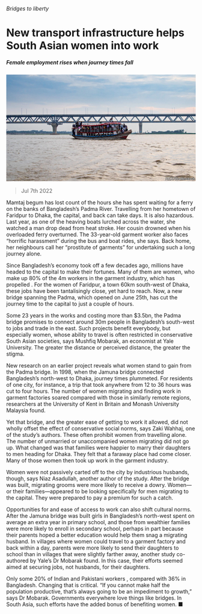 ###### Bridges to liberty

# New transport infrastructure helps South Asian women into work 

##### Female employment rises when journey times fall 

![image](images/20220709_ASP502.jpg) 

> Jul 7th 2022 

Mamtaj begum has lost count of the hours she has spent waiting for a ferry on the banks of Bangladesh’s Padma River. Travelling from her hometown of Faridpur to Dhaka, the capital, and back can take days. It is also hazardous. Last year, as one of the heaving boats lurched across the water, she watched a man drop dead from heat stroke. Her cousin drowned when his overloaded ferry overturned. The 33-year-old garment worker also faces “horrific harassment” during the bus and boat rides, she says. Back home, her neighbours call her “prostitute of garments” for undertaking such a long journey alone. 

Since Bangladesh’s economy took off a few decades ago, millions have headed to the capital to make their fortunes. Many of them are women, who make up 80% of the 4m workers in the garment industry, which has propelled . For the women of Faridpur, a town 60km south-west of Dhaka, these jobs have been tantalisingly close, yet hard to reach. Now, a new bridge spanning the Padma, which opened on June 25th, has cut the journey time to the capital to just a couple of hours. 

Some 23 years in the works and costing more than $3.5bn, the Padma bridge promises to connect around 30m people in Bangladesh’s south-west to jobs and trade in the east. Such projects benefit everybody, but especially women, whose ability to travel is often restricted in conservative South Asian societies, says Mushfiq Mobarak, an economist at Yale University. The greater the distance or perceived distance, the greater the stigma. 

New research on an earlier project reveals what women stand to gain from the Padma bridge. In 1998, when the Jamuna bridge connected Bangladesh’s north-west to Dhaka, journey times plummeted. For residents of one city, for instance, a trip that took anywhere from 12 to 36 hours was cut to four hours. The number of women migrating and finding work in garment factories soared compared with those in similarly remote regions, researchers at the University of Kent in Britain and Monash University Malaysia found.

Yet that bridge, and the greater ease of getting to work it allowed, did not wholly offset the effect of conservative social norms, says Zaki Wahhaj, one of the study’s authors. These often prohibit women from travelling alone. The number of unmarried or unaccompanied women migrating did not go up. What changed was that families were happier to marry their daughters to men heading for Dhaka. They felt that a faraway place had come closer. Many of those women then took up work in the garment industry. 

Women were not passively carted off to the city by industrious husbands, though, says Niaz Asadullah, another author of the study. After the bridge was built, migrating grooms were more likely to receive a dowry. Women—or their families—appeared to be looking specifically for men migrating to the capital. They were prepared to pay a premium for such a catch. 

Opportunities for and ease of access to work can also shift cultural norms. After the Jamuna bridge was built girls in Bangladesh’s north-west spent on average an extra year in primary school, and those from wealthier families were more likely to enroll in secondary school, perhaps in part because their parents hoped a better education would help them snag a migrating husband. In villages where women could travel to a garment factory and back within a day, parents were more likely to send their daughters to school than in villages that were slightly farther away, another study co-authored by Yale’s Dr Mobarak found. In this case, their efforts seemed aimed at securing jobs, not husbands, for their daughters. 

Only some 20% of Indian and Pakistani workers , compared with 36% in Bangladesh. Changing that is critical. “If you cannot make half the population productive, that’s always going to be an impediment to growth,” says Dr Mobarak. Governments everywhere love things like bridges. In South Asia, such efforts have the added bonus of benefiting women. ■

